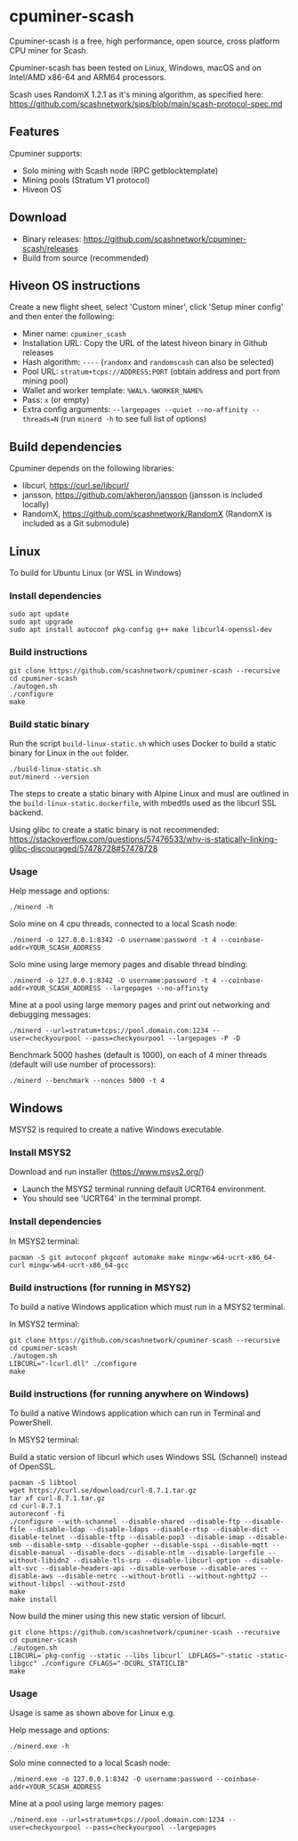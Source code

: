 # cpuminer-scash

Cpuminer-scash is a free, high performance, open source, cross platform CPU miner for Scash.

Cpuminer-scash has been tested on Linux, Windows, macOS and on Intel/AMD x86-64 and ARM64 processors.

Scash uses RandomX 1.2.1 as it's mining algorithm, as specified here: https://github.com/scashnetwork/sips/blob/main/scash-protocol-spec.md

## Features

Cpuminer supports:
- Solo mining with Scash node (RPC getblocktemplate)
- Mining pools (Stratum V1 protocol)
- Hiveon OS

## Download
- Binary releases: https://github.com/scashnetwork/cpuminer-scash/releases
- Build from source (recommended)

## Hiveon OS instructions

Create a new flight sheet, select 'Custom miner', click 'Setup miner config' and then enter the following:
- Miner name: `cpuminer_scash`
- Installation URL: Copy the URL of the latest hiveon binary in Github releases
- Hash algorithm: `----` (`randomx` and `randomscash` can also be selected)
- Pool URL: `stratum+tcps://ADDRESS:PORT` (obtain address and port from mining pool)
- Wallet and worker template: `%WAL%.%WORKER_NAME%`
- Pass: `x` (or empty)
- Extra config arguments: `--largepages --quiet --no-affinity --threads=N` (run `minerd -h` to see full list of options)

## Build dependencies

Cpuminer depends on the following libraries:
- libcurl, https://curl.se/libcurl/
- jansson, https://github.com/akheron/jansson (jansson is included locally)
- RandomX, https://github.com/scashnetwork/RandomX (RandomX is included as a Git submodule)

## Linux

To build for Ubuntu Linux (or WSL in Windows)

### Install dependencies
```
sudo apt update
sudo apt upgrade
sudo apt install autoconf pkg-config g++ make libcurl4-openssl-dev
```

### Build instructions
```
git clone https://github.com/scashnetwork/cpuminer-scash --recursive
cd cpuminer-scash
./autogen.sh
./configure
make
```

### Build static binary

Run the script `build-linux-static.sh` which uses Docker to build a static binary for Linux in the `out` folder.
```
./build-linux-static.sh
out/minerd --version
```

The steps to create a static binary with Alpine Linux and musl are outlined in the `build-linux-static.dockerfile`, with mbedtls used as the libcurl SSL backend.

Using glibc to create a static binary is not recommended: https://stackoverflow.com/questions/57476533/why-is-statically-linking-glibc-discouraged/57478728#57478728

### Usage

Help message and options:
```
./minerd -h
```

Solo mine on 4 cpu threads, connected to a local Scash node:
```
./minerd -o 127.0.0.1:8342 -O username:password -t 4 --coinbase-addr=YOUR_SCASH_ADDRESS
```

Solo mine using large memory pages and disable thread binding:
```
./minerd -o 127.0.0.1:8342 -O username:password -t 4 --coinbase-addr=YOUR_SCASH_ADDRESS --largepages --no-affinity
```

Mine at a pool using large memory pages and print out networking and debugging messages:
```
./minerd --url=stratum+tcps://pool.domain.com:1234 --user=checkyourpool --pass=checkyourpool --largepages -P -D
```

Benchmark 5000 hashes (default is 1000), on each of 4 miner threads (default will use number of processors):
```
./minerd --benchmark --nonces 5000 -t 4
```

## Windows

MSYS2 is required to create a native Windows executable.

### Install MSYS2

Download and run installer (https://www.msys2.org/)
* Launch the MSYS2 terminal running default UCRT64 environment.
* You should see 'UCRT64' in the terminal prompt.

### Install dependencies

In MSYS2 terminal:
```
pacman -S git autoconf pkgconf automake make mingw-w64-ucrt-x86_64-curl mingw-w64-ucrt-x86_64-gcc
```

### Build instructions (for running in MSYS2)

To build a native Windows application which must run in a MSYS2 terminal.

In MSYS2 terminal:
```
git clone https://github.com/scashnetwork/cpuminer-scash --recursive
cd cpuminer-scash
./autogen.sh
LIBCURL="-lcurl.dll" ./configure
make
```

### Build instructions (for running anywhere on Windows)

To build a native Windows application which can run in Terminal and PowerShell.

In MSYS2 terminal:

Build a static version of libcurl which uses Windows SSL (Schannel) instead of OpenSSL.
```
pacman -S libtool
wget https://curl.se/download/curl-8.7.1.tar.gz
tar xf curl-8.7.1.tar.gz
cd curl-8.7.1
autoreconf -fi
./configure --with-schannel --disable-shared --disable-ftp --disable-file --disable-ldap --disable-ldaps --disable-rtsp --disable-dict --disable-telnet --disable-tftp --disable-pop3 --disable-imap --disable-smb --disable-smtp --disable-gopher --disable-sspi --disable-mqtt --disable-manual --disable-docs --disable-ntlm --disable-largefile --without-libidn2 --disable-tls-srp --disable-libcurl-option --disable-alt-svc --disable-headers-api --disable-verbose --disable-ares --disable-aws --disable-netrc --without-brotli --without-nghttp2 --without-libpsl --without-zstd
make
make install
```

Now build the miner using this new static version of libcurl.
```
git clone https://github.com/scashnetwork/cpuminer-scash --recursive
cd cpuminer-scash
./autogen.sh
LIBCURL=`pkg-config --static --libs libcurl` LDFLAGS="-static -static-libgcc" ./configure CFLAGS="-DCURL_STATICLIB"
make
```

### Usage

Usage is same as shown above for Linux e.g.

Help message and options:
```
./minerd.exe -h
```

Solo mine connected to a local Scash node:
```
./minerd.exe -o 127.0.0.1:8342 -O username:password --coinbase-addr=YOUR_SCASH_ADDRESS
```

Mine at a pool using large memory pages:
```
./minerd.exe --url=stratum+tcps://pool.domain.com:1234 --user=checkyourpool --pass=checkyourpool --largepages
```
